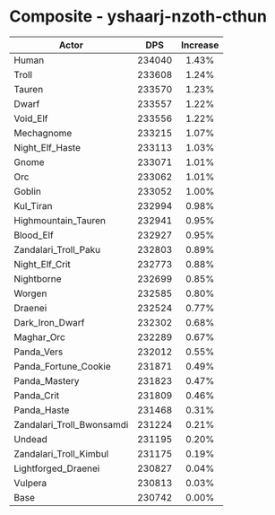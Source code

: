 # Composite - yshaarj-nzoth-cthun
| Actor | DPS | Increase |
|---|:---:|:---:|
|Human|234040|1.43%|
|Troll|233608|1.24%|
|Tauren|233570|1.23%|
|Dwarf|233557|1.22%|
|Void_Elf|233556|1.22%|
|Mechagnome|233215|1.07%|
|Night_Elf_Haste|233113|1.03%|
|Gnome|233071|1.01%|
|Orc|233062|1.01%|
|Goblin|233052|1.00%|
|Kul_Tiran|232994|0.98%|
|Highmountain_Tauren|232941|0.95%|
|Blood_Elf|232927|0.95%|
|Zandalari_Troll_Paku|232803|0.89%|
|Night_Elf_Crit|232773|0.88%|
|Nightborne|232699|0.85%|
|Worgen|232585|0.80%|
|Draenei|232524|0.77%|
|Dark_Iron_Dwarf|232302|0.68%|
|Maghar_Orc|232289|0.67%|
|Panda_Vers|232012|0.55%|
|Panda_Fortune_Cookie|231871|0.49%|
|Panda_Mastery|231823|0.47%|
|Panda_Crit|231809|0.46%|
|Panda_Haste|231468|0.31%|
|Zandalari_Troll_Bwonsamdi|231224|0.21%|
|Undead|231195|0.20%|
|Zandalari_Troll_Kimbul|231175|0.19%|
|Lightforged_Draenei|230827|0.04%|
|Vulpera|230813|0.03%|
|Base|230742|0.00%|
